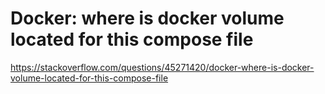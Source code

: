 # Docker: where is docker volume located for this compose file

https://stackoverflow.com/questions/45271420/docker-where-is-docker-volume-located-for-this-compose-file
